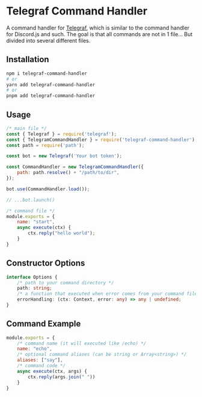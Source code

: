 # Telegraf Command Handler

A command handler for [Telegraf](https://npmjs.com/telegraf), which is similar to the command handler for Discord.js and such. The goal is that all commands are not in 1 file... But divided into several different files.

## Installation

```bash
npm i telegraf-command-handler
# or
yarn add telegraf-command-handler
# or
pnpm add telegraf-command-handler
```

## Usage

```js
/* main file */
const { Telegraf } = require('telegraf');
const { TelegramCommandHandler } = require('telegraf-command-handler');
const path = require('path');

const bot = new Telegraf('Your bot token');

const CommandHandler = new TelegramCommandHandler({
    path: path.resolve() + "/path/to/dir",
});

bot.use(CommandHandler.load());

// ...bot.launch()
```

```js
/* command file */
module.exports = {
    name: "start",
    async execute(ctx) {
        ctx.reply("hello world");
    }
}
```

## Constructor Options

```ts
interface Options {
    /* path to your command directory */
    path: string;
    /* a function that executed when error comes from your command file */
    errorHandling: (ctx: Context, error: any) => any | undefined;
}
```

## Command Example

```js
module.exports = {
    /* command name (it will executed like /echo) */
    name: "echo",
    /* optional command aliases (can be string or Array<string>) */
    aliases: ["say"],
    /* command code */
    async execute(ctx, args) {
        ctx.reply(args.join(" "))
    }
}
```